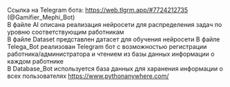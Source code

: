 Ссылка на Telegram бота: https://web.tlgrm.app/#7724212735 (@Gamifier_Mephi_Bot)  
В файле AI описана реализация нейросети для распределения задач по уровню соответствующим работникам    
В файле Dataset представлен датасет для обучения нейроcети
В файле Telega_Bot реализован Telegram бот с возможностью регистрации работника/администратора и чтением из базы данных информации о каждом работнике  
В Database_Bot используется база данных для харанения информации о всех пользователях 
https://www.pythonanywhere.com/
